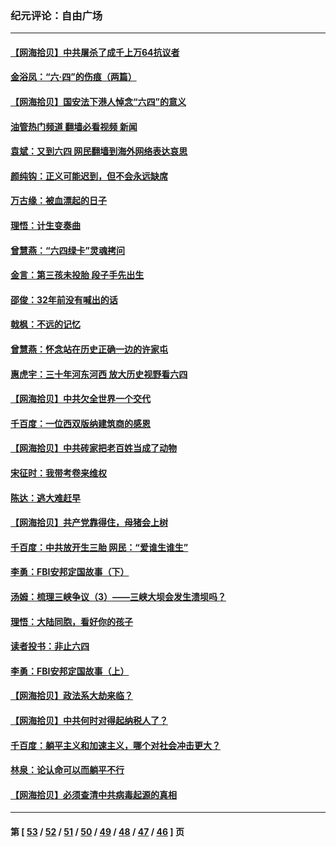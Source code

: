 ### 纪元评论：自由广场
---
#### [【网海拾贝】中共屠杀了成千上万64抗议者](../../pages/nsc993/n13002713.md?06080330) 
#### [金浴凤：“六·四”的伤痕（两篇）](../../pages/nsc993/n13001719.md?06080330) 
#### [【网海拾贝】国安法下港人悼念“六四”的意义](../../pages/nsc993/n13001039.md?06080330) 
#### [油管热门频道 翻墙必看视频 新闻](ok?06080330)
#### [袁斌：又到六四 网民翻墙到海外网络表达哀思](../../pages/nsc993/n13000995.md?06080330) 
#### [颜纯钩：正义可能迟到，但不会永远缺席](../../pages/nsc993/n13000920.md?06080330) 
#### [万古缘：被血漂起的日子](../../pages/nsc993/n13000914.md?06080330) 
#### [理悟：计生变奏曲](../../pages/nsc993/n13000414.md?06080330) 
#### [曾慧燕：“六四绿卡”灵魂拷问](../../pages/nsc993/n13000277.md?06080330) 
#### [金言：第三孩未投胎 段子手先出生](../../pages/nsc993/n13000215.md?06080330) 
#### [邵俊：32年前没有喊出的话](../../pages/nsc993/n13000181.md?06080330) 
#### [戟枫：不远的记忆](../../pages/nsc993/n13000121.md?06080330) 
#### [曾慧燕：怀念站在历史正确一边的许家屯](../../pages/nsc993/n13000073.md?06080330) 
#### [惠虎宇：三十年河东河西 放大历史视野看六四](../../pages/nsc993/n13000018.md?06080330) 
#### [【网海拾贝】中共欠全世界一个交代](../../pages/nsc993/n12998706.md?06080330) 
#### [千百度：一位西双版纳建筑商的感恩](../../pages/nsc993/n12998487.md?06080330) 
#### [【网海拾贝】中共砖家把老百姓当成了动物](../../pages/nsc993/n12993483.md?06080330) 
#### [宋征时：我带考卷来维权](../../pages/nsc993/n12994088.md?06080330) 
#### [陈达：逃大难赶早](../../pages/nsc993/n12993569.md?06080330) 
#### [【网海拾贝】共产党靠得住，母猪会上树](../../pages/nsc993/n12990730.md?06080330) 
#### [千百度：中共放开生三胎 网民：“爱谁生谁生”](../../pages/nsc993/n12990644.md?06080330) 
#### [李勇：FBI安邦定国故事（下）](../../pages/nsc993/n12987854.md?06080330) 
#### [汤姆：梳理三峡争议（3）——三峡大坝会发生溃坝吗？](../../pages/nsc993/n12989806.md?06080330) 
#### [理悟：大陆同胞，看好你的孩子](../../pages/nsc993/n12989778.md?06080330) 
#### [读者投书：非止六四](../../pages/nsc993/n12989673.md?06080330) 
#### [李勇：FBI安邦定国故事（上）](../../pages/nsc993/n12987749.md?06080330) 
#### [【网海拾贝】政法系大劫来临？](../../pages/nsc993/n12987596.md?06080330) 
#### [【网海拾贝】中共何时对得起纳税人了？](../../pages/nsc993/n12985578.md?06080330) 
#### [千百度：躺平主义和加速主义，哪个对社会冲击更大？](../../pages/nsc993/n12985512.md?06080330) 
#### [林泉：论认命可以而躺平不行](../../pages/nsc993/n12985505.md?06080330) 
#### [【网海拾贝】必须查清中共病毒起源的真相](../../pages/nsc993/n12984276.md?06080330) 

---
#### 第 [ [53](./53.md?06080330) / [52](./52.md?06080330) / [51](./51.md?06080330) / [50](./50.md?06080330) / [49](./49.md?06080330) / [48](./48.md?06080330) / [47](./47.md?06080330) / [46](./46.md?06080330) ] 页
